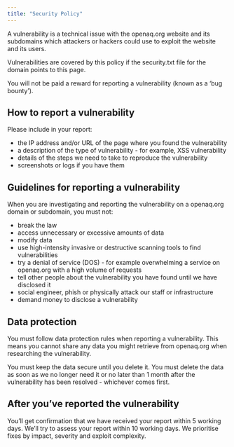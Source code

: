 ```yaml
---
title: "Security Policy"
---
```


A vulnerability is a technical issue with the openaq.org website and its subdomains which attackers or hackers could use to exploit the website and its users.

Vulnerabilities are covered by this policy if the security.txt file for the domain points to this page.

You will not be paid a reward for reporting a vulnerability (known as a ‘bug bounty’).

## How to report a vulnerability

Please include in your report:

* the IP address and/or URL of the page where you found the vulnerability
* a description of the type of vulnerability - for example, XSS vulnerability
* details of the steps we need to take to reproduce the vulnerability
* screenshots or logs if you have them

## Guidelines for reporting a vulnerability

When you are investigating and reporting the vulnerability on a openaq.org domain or subdomain, you must not:

* break the law
* access unnecessary or excessive amounts of data
* modify data
* use high-intensity invasive or destructive scanning tools to find vulnerabilities
* try a denial of service (DOS) - for example overwhelming a service on openaq.org with a high volume of requests
* tell other people about the vulnerability you have found until we have disclosed it
* social engineer, phish or physically attack our staff or infrastructure
* demand money to disclose a vulnerability

## Data protection

You must follow data protection rules when reporting a vulnerability. This means you cannot share any data you might retrieve from openaq.org when researching the vulnerability.

You must keep the data secure until you delete it. You must delete the data as soon as we no longer need it or no later than 1 month after the vulnerability has been resolved - whichever comes first.

## After you’ve reported the vulnerability

You’ll get confirmation that we have received your report within 5 working days. We’ll try to assess your report within 10 working days. We prioritise fixes by impact, severity and exploit complexity.
